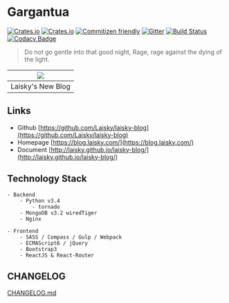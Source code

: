 Gargantua
===

[![Crates.io](https://img.shields.io/crates/l/rustc-serialize.svg)]()
[![Crates.io](https://img.shields.io/badge/version-v2.9.2-blue.svg)]()
[![Commitizen friendly](https://img.shields.io/badge/commitizen-friendly-brightgreen.svg)](http://commitizen.github.io/cz-cli/)
[![Gitter](https://badges.gitter.im/Laisky/laisky-blog.svg)](https://gitter.im/Laisky/laisky-blog?utm_source=badge&utm_medium=badge&utm_campaign=pr-badge)
[![Build Status](https://travis-ci.org/Laisky/laisky-blog.svg?branch=master)](https://travis-ci.org/Laisky/laisky-blog)
[![Codacy Badge](https://api.codacy.com/project/badge/Grade/b9f5b06d4c7445949d51de7ae15f97a4)](https://www.codacy.com/app/ppcelery/laisky-blog?utm_source=github.com&amp;utm_medium=referral&amp;utm_content=Laisky/laisky-blog&amp;utm_campaign=Badge_Grade)

> Do not go gentle into that good night, Rage, rage against the dying of the light.

| ![](http://7xjvpy.dl1.z0.glb.clouddn.com/gargantua.jpg) |
|:--:|
| Laisky's New Blog |


## Links

  - Github [https://github.com/Laisky/laisky-blog](https://github.com/Laisky/laisky-blog)
  - Homepage [https://blog.laisky.com/](https://blog.laisky.com/)
  - Document [http://laisky.github.io/laisky-blog/](http://laisky.github.io/laisky-blog/)


## Technology Stack

    - Backend
        - Python v3.4
            - tornado
        - MongoDB v3.2 wiredTiger
        - Nginx

    - Frontend
        - SASS / Compass / Gulp / Webpack
        - ECMAScript6 / jQuery
        - Bootstrap3
        - ReactJS & React-Router


## CHANGELOG

[CHANGELOG.md](http://laisky.github.io/laisky-blog/CHANGELOG/)

